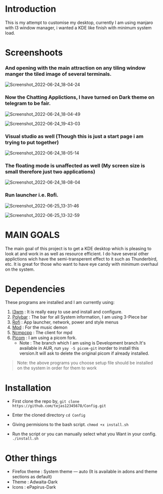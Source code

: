 # Introduction
This is my attempt to customise my desktop, currently I am using manjaro with I3 window manager, i wanted a KDE like finish with minimum system load.

# Screenshoots
### And opening with the main attraction on any tiling window manger the tiled image of several terminals.
![Screenshot_2022-06-24_18-04-24](https://user-images.githubusercontent.com/35838069/175538828-da941655-564b-4b56-aa96-415a709df11b.png)

### Now the Chatting Applictions, I have turned on Dark theme on telegram to be fair.

![Screenshot_2022-06-24_18-04-49](https://user-images.githubusercontent.com/35838069/175538628-c0d0fde9-5ec5-46d5-831e-66c199a459b8.png)

![Screenshot_2022-06-24_19-43-03](https://user-images.githubusercontent.com/35838069/175553953-97e1a998-4819-4201-b1b7-2fb074e61db2.png)

### Visual studio as well (Though this is just a start page i am trying to put together)
![Screenshot_2022-06-24_18-05-14](https://user-images.githubusercontent.com/35838069/175538650-fa4104f9-9845-4d51-9842-ab6bd0eb1dee.png)

### The floating mode is unaffected as well (My screen size is small therefore just two applications)
![Screenshot_2022-06-24_18-08-04](https://user-images.githubusercontent.com/35838069/175538667-87009cd2-7e51-4cf8-97fe-35c5e33075ba.png)

### Run launcher i.e. Rofi.
![Screenshot_2022-06-25_13-31-46](https://user-images.githubusercontent.com/35838069/175764457-f7ff0891-d40b-421b-a92e-8e71cfa6ee47.png)

![Screenshot_2022-06-25_13-32-59](https://user-images.githubusercontent.com/35838069/175764464-520042f2-7406-436b-9ecc-63d189e78f56.png)


# MAIN GOALS
The main goal of this project is to get a KDE desktop which is pleasing to look at and work in as well as resource efficient. I do have several other applictions wich have the semi-transperent effect to it such as Thunderbird, etc. It is great for those who want to have eye candy with minimum overhaul on the system.

# Dependencies

These programs are installed and I am currently using:

1) [I3wm](https://github.com/i3/i3.github.io) : It is really easy to use and install and configure.
2) [Polybar](https://github.com/polybar/polybar) : The bar for all System information, I am using 3-Piece bar
3) [Rofi](https://github.com/adi1090x/rofi) : App launcher, network, power and style menus
4) [Mpd](https://github.com/MusicPlayerDaemon/MPD) : For the music demon
5) [Ncmpcpp](https://github.com/ncmpcpp/ncmpcpp) : The client for mpd
6) [Picom](https://github.com/yshui/picom) : I am using a picom fork. 
    * Note : The branch which I am using is Development branch.It's available in AUR, run `yay -S picom-git` inorder to install this version.It will ask to delete the original picom if already installed.
> Note: the above programs you choose setup file should be installed on the system in order for them to work

# Installation

* First clone the repo by,
    `git clone https://github.com/tejas12345678/Config.git`
    
* Enter the cloned directory
    `cd Config`
    
* Giving permisions to the bash script.
    `chmod +x install.sh`
     
* Run the script or you can manually select what you Want in your config. 
    `./install.sh`


# Other things

* Firefox theme : System theme — auto (It is available in adons and theme sections as default)
* Theme : Adwaita-Dark
* Icons : ePapirus-Dark 
